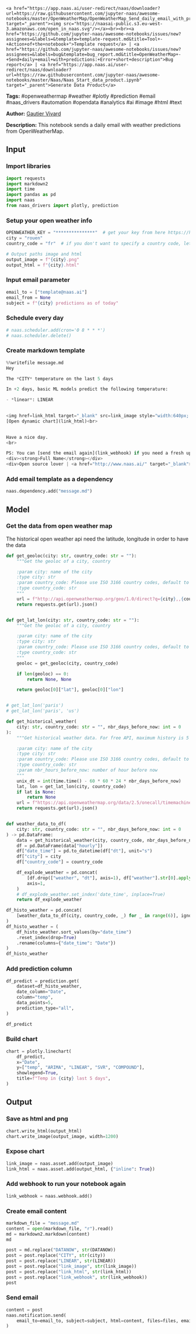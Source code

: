     <a href="https://app.naas.ai/user-redirect/naas/downloader?url=https://raw.githubusercontent.com/jupyter-naas/awesome-notebooks/master/OpenWeatherMap/OpenWeatherMap_Send_daily_email_with_predictions.ipynb" target="_parent"><img src="https://naasai-public.s3.eu-west-3.amazonaws.com/open_in_naas.svg"/></a><br><br><a href="https://github.com/jupyter-naas/awesome-notebooks/issues/new?assignees=&labels=&template=template-request.md&title=Tool+-+Action+of+the+notebook+">Template request</a> | <a href="https://github.com/jupyter-naas/awesome-notebooks/issues/new?assignees=&labels=bug&template=bug_report.md&title=OpenWeatherMap+-+Send+daily+email+with+predictions:+Error+short+description">Bug report</a> | <a href="https://app.naas.ai/user-redirect/naas/downloader?url=https://raw.githubusercontent.com/jupyter-naas/awesome-notebooks/master/Naas/Naas_Start_data_product.ipynb" target="_parent">Generate Data Product</a>

**Tags:** #openweathermap #weather #plotly #prediction #email #naas_drivers #automation #opendata #analytics #ai #image #html #text

**Author:** [Gautier Vivard](https://www.linkedin.com/in/gautier-vivard-1811b877/)

**Description:** This notebook sends a daily email with weather predictions from OpenWeatherMap.

## Input

### Import libraries


```python
import requests
import markdown2
import time
import pandas as pd
import naas
from naas_drivers import plotly, prediction
```

### Setup your open weather info


```python
OPENWEATHER_KEY = "***************"  # get your key from here https://home.openweathermap.org/api_keys (it takes couples of minutes)
city = "rouen"
country_code = "fr"  # if you don't want to specify a country code, let ''
```


```python
# Output paths image and html
output_image = f"{city}.png"
output_html = f"{city}.html"
```

### Input email parameter


```python
email_to = ["template@naas.ai"]
email_from = None
subject = f"{city} predictions as of today"
```

### Schedule every day


```python
# naas.scheduler.add(cron='0 8 * * *')
# naas.scheduler.delete()
```

### Create markdown template


```python
%%writefile message.md
Hey

The *CITY* temperature on the last 5 days

In +2 days, basic ML models predict the following temperature: 

- *linear*: LINEAR

    
<img href=link_html target="_blank" src=link_image style="width:640px; height:360px;" /><br>
[Open dynamic chart](link_html)<br>

    
Have a nice day.
<br>

PS: You can [send the email again](link_webhook) if you need a fresh update.<br>
<div><strong>Full Name</strong></div>
<div>Open source lover | <a href="http://www.naas.ai/" target="_blank">Naas</a></div>
```

### Add email template as a dependency 


```python
naas.dependency.add("message.md")
```

## Model

### Get the data from open weather map

The historical open weather api need the latitude, longitude in order to have the data


```python
def get_geoloc(city: str, country_code: str = ""):
    """Get the geoloc of a city, country

    :param city: name of the city
    :type city: str
    :param country_code: Please use ISO 3166 country codes, default to ''
    :type country_code: str
    """
    url = f"http://api.openweathermap.org/geo/1.0/direct?q={city},,{country_code}&appid={OPENWEATHER_KEY}"
    return requests.get(url).json()


def get_lat_lon(city: str, country_code: str = ""):
    """Get the geoloc of a city, country

    :param city: name of the city
    :type city: str
    :param country_code: Please use ISO 3166 country codes, default to ''
    :type country_code: str
    """
    geoloc = get_geoloc(city, country_code)

    if len(geoloc) == 0:
        return None, None

    return geoloc[0]["lat"], geoloc[0]["lon"]


# get_lat_lon('paris')
# get_lat_lon('paris', 'us')
```


```python
def get_historical_weather(
    city: str, country_code: str = "", nbr_days_before_now: int = 0
):
    """Get historical weather data. For free API, maximum history is 5 days before now

    :param city: name of the city
    :type city: str
    :param country_code: Please use ISO 3166 country codes, default to ''
    :type country_code: str
    :param nbr_hours_before_now: number of hour before now
    """
    unix_dt = int(time.time() - 60 * 60 * 24 * nbr_days_before_now)
    lat, lon = get_lat_lon(city, country_code)
    if lat is None:
        return None
    url = f"https://api.openweathermap.org/data/2.5/onecall/timemachine?lat={lat}&lon={lon}&dt={unix_dt}&appid={OPENWEATHER_KEY}&units=metric"
    return requests.get(url).json()


def weather_data_to_df(
    city: str, country_code: str = "", nbr_days_before_now: int = 0
) -> pd.DataFrame:
    data = get_historical_weather(city, country_code, nbr_days_before_now)
    df = pd.DataFrame(data["hourly"])
    df["date_time"] = pd.to_datetime(df["dt"], unit="s")
    df["city"] = city
    df["country_code"] = country_code

    df_explode_weather = pd.concat(
        [df.drop(["weather", "dt"], axis=1), df["weather"].str[0].apply(pd.Series)],
        axis=1,
    )
    # df_explode_weather.set_index('date_time', inplace=True)
    return df_explode_weather
```


```python
df_histo_weather = pd.concat(
    [weather_data_to_df(city, country_code, _) for _ in range(6)], ignore_index=True
)
df_histo_weather = (
    df_histo_weather.sort_values(by="date_time")
    .reset_index(drop=True)
    .rename(columns={"date_time": "Date"})
)
df_histo_weather
```

### Add prediction column


```python
df_predict = prediction.get(
    dataset=df_histo_weather,
    date_column="Date",
    column="temp",
    data_points=5,
    prediction_type="all",
)

df_predict
```

### Build chart


```python
chart = plotly.linechart(
    df_predict,
    x="Date",
    y=["temp", "ARIMA", "LINEAR", "SVR", "COMPOUND"],
    showlegend=True,
    title=f"Temp in {city} last 5 days",
)
```

## Output

### Save as html and png


```python
chart.write_html(output_html)
chart.write_image(output_image, width=1200)
```

### Expose chart


```python
link_image = naas.asset.add(output_image)
link_html = naas.asset.add(output_html, {"inline": True})
```

### Add webhook to run your notebook again


```python
link_webhook = naas.webhook.add()
```

### Create email content


```python
markdown_file = "message.md"
content = open(markdown_file, "r").read()
md = markdown2.markdown(content)
md
```


```python
post = md.replace("DATANOW", str(DATANOW))
post = post.replace("CITY", str(city))
post = post.replace("LINEAR", str(LINEAR))
post = post.replace("link_image", str(link_image))
post = post.replace("link_html", str(link_html))
post = post.replace("link_webhook", str(link_webhook))
post
```

### Send email


```python
content = post
naas.notification.send(
    email_to=email_to, subject=subject, html=content, files=files, email_from=email_from
)
```
